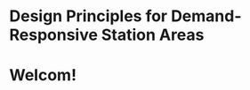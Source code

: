 # Design Principles for Demand-Responsive Station Areas
# Welcom!
 
<!DOCTYPE html>
<html>
<head>
    <title>Design Principles</title>
    <style>

@import url('https://fonts.googleapis.com/css2?family=Poppins:ital,wght@0,100;0,200;0,300;0,400;0,500;0,600;0,700;0,800;0,900;1,100;1,200;1,300;1,400;1,500;1,600;1,700;1,800;1,900&family=Roboto:ital,wght@0,100;0,300;0,400;0,500;0,700;0,900;1,100;1,300;1,400;1,500;1,700;1,900&display=swap');

<link rel="preconnect" href="https://fonts.googleapis.com">
<link rel="preconnect" href="https://fonts.gstatic.com" crossorigin>
<link href="https://fonts.googleapis.com/css2?family=Roboto:ital,wght@0,100;0,300;0,400;0,500;0,700;0,900;1,100;1,300;1,400;1,500;1,700;1,900&display=swap" rel="stylesheet">

@font-face {
    font-family: 'helvetica';
    src: url('helvetica-255/Helvetica.ttf') format('truetype');
    /* Add other properties such as font-weight and font-style if needed */
}

@font-face {
    font-family: 'helvetica-light';
    src: url('static/helvetica-255/helvetica-light-587ebe5a59211.ttf') format('truetype');
}

@font-face {
    font-family: 'helvetica-rounded-bold';
    src: url('/Users/enshanchen/Desktop/Thesis_folder/5_design_principles/helvetica-255/helvetica-rounded-bold-5871d05ead8de.otf') format('opentype');
}


@font-face {
    font-family: 'helvetica-boldOblique';
    src: url('Helvetica-BoldOblique.ttf') format('truetype');
}



        /* Define CSS styles for the images */
        .principles-container {
            display: flex;
            flex-wrap: wrap; /* Allow pictures to wrap to the next line */
            gap: 5px; /* Adjust the gap between images */
            justify-content: flex-start;
            margin-top: 10px;
            margin-left: 20px;
        }

        .principles-row {
            display: flex;
            gap: 5px; /* Adjust the gap between images */
            align-items: flex-start;
        }

        .principle {
            position: relative;
            cursor: pointer;
        }

        .principle img {
            width: auto ; /* Adjust the width of the images */
            height: 100px; /* Automatically adjust height while maintaining aspect ratio */
            transition: transform 0.3s ease-in-out;
        }

        .principle:hover img {
            transform: scale(1.5); /* Scale up the image on hover */
        }

        .tooltip {
            position: absolute;
            bottom: 0;
            left: 50%;
            transform: translateX(-50%);
            background-color: rgba(255, 255, 255, 0.8);
            padding: 5px 5px; /* Increase horizontal padding for width and vertical padding for height */
            border: none;
<!--            border: 1px solid #ccc;-->
            border: none;
            border-radius: 5px;
            visibility: hidden;
            opacity: 0;
            transition: opacity 0.3s ease-in-out;
            width: 150px; /* Adjust the width */
            max-height: 150px; /* Limit the maximum height */
            overflow-y: auto; /* Enable vertical scrollbar if content exceeds max-height */

            font-size: 15px; /* Adjust the font size */
            color: rgb(0, 0, 0); /* Adjust the color */
            font-family: "Roboto",  sans-serif; /* Change the font type */
        }

        .principle:hover .tooltip {
            visibility: visible;
            opacity: 1;
        }

        .row-title {

            margin-bottom: 10px; /* Adjust the space between rows */
            margin-left: 0px;

            color: rgb(0, 0, 0); /* Adjust the color */
            font-family: "Roboto",  sans-serif; /* Change the font type */
            font-style: italic;
            font-weight: 500;
            font-size: 18px; /* Adjust the font size */

        }
        .row-title::first-letter {
            /* Capitalize the first letter */
            text-transform: uppercase;
        }


        .main-heading {
            text-align: center;

            font-family: "Roboto", sans-serif;
            font-weight: 150;
            font-style: normal; /* or italic */
            font-size: 60px;
            color: black;

            margin-top: 10px;
            margin-bottom: 10px; /* Adjust the margin bottom as needed */
        }

        .dropdown-container {
            display: flex; /* Use flexbox to align items */
            align-items: center; /* Center items vertically */
            justify-content: center;
            margin-bottom: 10px; /* Add margin below the container */
        }

        .dropdown-label {
            margin-right: 5px; /* Add space between label and dropdown */

            font-family: "Roboto", sans-serif;
            font-weight: 400;
            font-style: normal;
            font-size: 20px;
            color: black;
        }

        .dropdown-menu {
            border: 1px solid #000; /* Add a border */
            border-radius: 25px; /* Add rounded corners */
            width: auto; /* Set the width of the dropdown box */
            margin-right: 2px;

            font-family: "Roboto", sans-serif;
            font-weight: 400;
            font-style: normal;
            font-size: 18px;
            color: crimson;
        }



    </style>
</head>

<body>
    <h1 class="main-heading">Design Principles</h1>

    <!-- Container for the label and dropdown -->
    <div class="dropdown-container">
        <!-- Text label for the dropdown menu -->
        <span class="dropdown-label">Perspective:</span>

        <!-- Dropdown menu for selecting dimensions -->
        <select id="dimensionSelect" class="dropdown-menu">
            <option value="">All</option>
            {% for col in data.columns %}
                {% if col not in ['index', 'picture_location', 'design_principle_name'] %}
                    <option value="{{ col }}" {% if selected_dimension == col %}selected{% endif %}>{{ col }}</option>
                {% endif %}
            {% endfor %}
        </select>
    </div>

    <div class="principles-container" id="principles-container">
        {% if selected_dimension %}
            {% for group in groups %}
                <div class="row-container">
                    <div class="row-title">{{ data[selected_dimension].iloc[group[0]] }}</div>
                    <div class="principles-row">
                        {% for index in group %}
                            {% set row = data.iloc[index] %}
                            <div class="principle" id="principle{{ index }}" draggable="true" ondragstart="drag(event)">
                                <a href="{{ url_for('detail_2', index=index) }}" target="_blank">
                                    <img src="{{ url_for('static', filename=row['picture_location']) }}" alt="Picture">
                                    <div class="tooltip">
                                        <p>{{ row['design_principle_name'] }}</p>
                                        <p>{{ row['research_methodology'] }}</p>
                                        <!-- Add more relevant information here -->
                                    </div>
                                </a>
                            </div>
                        {% endfor %}
                    </div>
                </div>
            {% endfor %}
        {% else %}
            {% for index, row in data.iterrows() %}
                <div class="principle" id="principle{{ index }}" draggable="true" ondragstart="drag(event)">
                    <a href="{{ url_for('detail_2', index=index) }}" target="_blank">
                        <img src="{{ url_for('static', filename=row['picture_location']) }}" alt="Picture">
                        <div class="tooltip">
                            <p>{{ row['design_principle_name'] }}</p>
                            <p>{{ row['research_methodology'] }}</p>
                            <!-- Add more relevant information here -->
                        </div>
                    </a>
                </div>
            {% endfor %}
        {% endif %}
    </div>


    <script>
        function allowDrop(ev) {
            ev.preventDefault();
        }

        function drag(ev) {
            ev.dataTransfer.setData("text", ev.target.id);
        }

        function drop(ev) {
            ev.preventDefault();
            var data = ev.dataTransfer.getData("text");
            ev.target.appendChild(document.getElementById(data));
            var newOrder = [];
            var principles = document.getElementsByClassName("principle");
            for (var i = 0; i < principles.length; i++) {
                var id = principles[i].id.replace("principle", "");
                newOrder.push(parseInt(id));
            }
            // Send the new order to the server
            fetch('/rearrange', {
                method: 'POST',
                headers: {
                    'Content-Type': 'application/json'
                },
                body: JSON.stringify({ newOrder: newOrder })
            }).then(response => response.json())
            .then(data => console.log(data))
            .catch(error => console.error('Error:', error));
        }

        // Add event listener to handle dropdown selection
        document.getElementById('dimensionSelect').addEventListener('change', function() {
            var dimension = this.value;
            // Update the URL to reflect the selected dimension
            window.location.href = '/?dimension=' + dimension;
        });




    </script>
</body>
</html>
